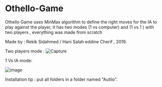 # Othello-Game
Othello Game uses MinMax algorithm to define the right moves  for the IA to play against the player,  it has two modes (1 vs computer)  and (1 vs 1 ) with two players ,  everything was made from scratch 

Made by : Rekik Sidahmed / Hani Salah eddine Cherif , 2019.

Two players mode :
![Capture](https://user-images.githubusercontent.com/44214274/121970475-eb277a00-cd76-11eb-923e-d83feb684e12.JPG)

1 Vs IA mode: 

![image](https://user-images.githubusercontent.com/44214274/121970542-10b48380-cd77-11eb-9e23-a801963e4426.png)

Installation tip : put all folders in a folder named "Autilo".
